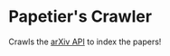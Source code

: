 # Papetier's Crawler

Crawls the [arXiv API](https://arxiv.org/help/api/basics) to index the papers!
